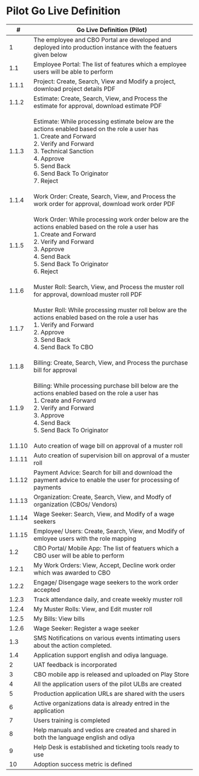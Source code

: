 # Pilot Go Live Definition

| #      | Go Live Definition (Pilot)                                                                                                                                                                                                                                |
| ------ | --------------------------------------------------------------------------------------------------------------------------------------------------------------------------------------------------------------------------------------------------------- |
| 1      | The employee and CBO Portal are developed and deployed into production instance with the featuers given below                                                                                                                                             |
| 1.1    | Employee Portal: The list of features which a employee users will be able to perform                                                                                                                                                                      |
| 1.1.1  | Project: Create, Search, View and Modify a project, download project details PDF                                                                                                                                                                          |
| 1.1.2  | Estimate: Create, Search, View, and Process the estimate for approval, download estimate PDF                                                                                                                                                              |
| 1.1.3  | <p>Estimate: While processing estimate below are the actions enabled based on the role a user has<br>1. Create and Forward<br>2. Verify and Forward<br>3. Technical Sanction<br>4. Approve<br>5. Send Back<br>6. Send Back To Originator<br>7. Reject</p> |
| 1.1.4  | Work Order: Create, Search, View, and Process the work order for approval, download work order PDF                                                                                                                                                        |
| 1.1.5  | <p>Work Order: While processing work order below are the actions enabled based on the role a user has<br>1. Create and Forward<br>2. Verify and Forward<br>3. Approve<br>4. Send Back<br>5. Send Back To Originator<br>6. Reject</p>                      |
| 1.1.6  | Muster Roll: Search, View, and Process the muster roll for approval, download muster roll PDF                                                                                                                                                             |
| 1.1.7  | <p>Muster Roll: While processing muster roll below are the actions enabled based on the role a user has<br>1. Verify and Forward<br>2. Approve<br>3. Send Back<br>4. Send Back To CBO</p>                                                                 |
| 1.1.8  | Billing: Create, Search, View, and Process the purchase bill for approval                                                                                                                                                                                 |
| 1.1.9  | <p>Billing: While processing purchase bill below are the actions enabled based on the role a user has<br>1. Create and Forward<br>2. Verify and Forward<br>3. Approve<br>4. Send Back<br>5. Send Back To Originator</p>                                   |
| 1.1.10 | Auto creation of wage bill on approval of a muster roll                                                                                                                                                                                                   |
| 1.1.11 | Auto creation of supervision bill on approval of a muster roll                                                                                                                                                                                            |
| 1.1.12 | Payment Advice: Search for bill and download the payment advice to enable the user for processing of payments                                                                                                                                             |
| 1.1.13 | Organization: Create, Search, View, and Modfy of organization (CBOs/ Vendors)                                                                                                                                                                             |
| 1.1.14 | Wage Seeker: Search, View, and Modify of a wage seekers                                                                                                                                                                                                   |
| 1.1.15 | Employee/ Users: Create, Search, View, and Modify of emloyee users with the role mapping                                                                                                                                                                  |
| 1.2    | CBO Portal/ Mobile App: The list of featuers which a CBO user will be able to perform                                                                                                                                                                     |
| 1.2.1  | My Work Orders: View, Accept, Decline work order which was awarded to CBO                                                                                                                                                                                 |
| 1.2.2  | Engage/ Disengage wage seekers to the work order accepted                                                                                                                                                                                                 |
| 1.2.3  | Track attendance daily, and create weekly muster roll                                                                                                                                                                                                     |
| 1.2.4  | My Muster Rolls: View, and Edit muster roll                                                                                                                                                                                                               |
| 1.2.5  | My Bills: View bills                                                                                                                                                                                                                                      |
| 1.2.6  | Wage Seeker: Register a wage seeker                                                                                                                                                                                                                       |
| 1.3    | SMS Notifications on various events intimating users about the action completed.                                                                                                                                                                          |
| 1.4    | Application support english and odiya language.                                                                                                                                                                                                           |
| 2      | UAT feedback is incorporated                                                                                                                                                                                                                              |
| 3      | CBO mobile app is released and uploaded on Play Store                                                                                                                                                                                                     |
| 4      | All the application users of the pilot ULBs are created                                                                                                                                                                                                   |
| 5      | Production application URLs are shared with the users                                                                                                                                                                                                     |
| 6      | Active organizations data is already entred in the application                                                                                                                                                                                            |
| 7      | Users training is completed                                                                                                                                                                                                                               |
| 8      | Help manuals and vedios are created and shared in both the language english and odiya                                                                                                                                                                     |
| 9      | Help Desk is established and ticketing tools ready to use                                                                                                                                                                                                 |
| 10     | Adoption success metric is defined                                                                                                                                                                                                                        |
